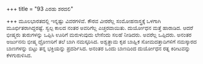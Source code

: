+++
title = "93 ಎರಡು ಶರದಲಿ"

+++
ಮೂಲಭಾರತದಲ್ಲಿ ಇನ್ನಷ್ಟು ವಿವರಗಳಿವೆ. ಕೌರವ ವೀರರೆಲ್ಲ ಸಂಮೋಹನಾಸ್ತ್ರಕ್ಕೆ ಒಳಗಾಗಿ ಮೂರ್ಛಿತರಾಗಿದ್ದರಷ್ಟೆ. ಸ್ವಲ್ಪ ಕಾಲದ ನಂತರ ಅವರಿಗೆಲ್ಲ ಎಚ್ಚರವಾಯಿತು. ದುರ್ಯೋಧನ ಮತ್ತೆ ಹಾರಾಡಿದ. ಆದರೆ ಭೀಷ್ಮರು ತುರುಗಳನ್ನು ಒಪ್ಪಿಸಿ ಊರಿಗೆ ಮರುಳುವುದು ಲೇಸೆಂದು ಸಲಹೆ ನೀಡಿದರು. ಅವರೆಲ್ಲ ಒಪ್ಪಿದರು. ಅನಂತರ ಅರ್ಜುನನು ಭೀಷ್ಮ ದ್ರೋಣರಿಗೆ ತಲೆ ಬಾಗಿ ನಮಸ್ಕರಿಸಿದ. ಅಶ್ವತ್ಥಾಮ ಕೃಪ ಬಾಹ್ಲಿಕ ಸೋಮದತ್ತಾದಿಗಳಿಗೆ ನಮಸ್ಕಾರದ ಬಾಣಗಳನ್ನು ಬಿಟ್ಟು ತನ್ನ ಭಕ್ತಿಯನ್ನು ಪ್ರದರ್ಶಿಸಿದ. ಅನಂತರ ಒಂದು ಬಾಣದಿಂದ ದುರ್ಯೋಧನ ರತ್ನ ಕಿರೀಟವನ್ನು ಕೆಳಗುರುಳಿಸಿದ.